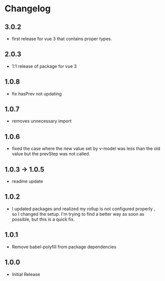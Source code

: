 # Changelog

## 3.0.2

- first release for vue 3 that contains proper types.

## 2.0.3

- 1:1 release of package for vue 3

## 1.0.8

- fix hasPrev not updating
  
## 1.0.7

- removes unnecessary import

## 1.0.6

- fixed the case where the new value set by v-model was less than the old value but the prevStep was not called.

## 1.0.3 -> 1.0.5

- readme update

## 1.0.2

- I updated packages and realized my rollup is not configured properly , so I changed the setup.
I'm trying to find a better way as soon as possible, but this is a quick fix.

## 1.0.1

- Remove babel-polyfill from package dependencies

## 1.0.0

- Initial Release
